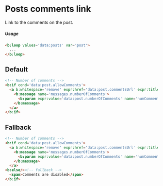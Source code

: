 <!--
@@@title:Posts comments link@@@
@@@section:Snippets@@@
-->

# Posts comments link

Link to the comments on the post.

##### Usage

```html
<b:loop values='data:posts' var='post'>
  ...
</b:loop>
```


## Default

```html
<!-- Number of comments -->
<b:if cond='data:post.allowComments'>
  <a b:whitespace='remove' expr:href='data:post.commentsUrl' expr:title='data:messages.comments'>
    <b:message name='messages.numberOfComments'>
      <b:param expr:value='data:post.numberOfComments' name='numComments'/>
    </b:message>
  </a>
</b:if>
```


## Fallback

```html
<!-- Number of comments -->
<b:if cond='data:post.allowComments'>
  <a b:whitespace='remove' expr:href='data:post.commentsUrl' expr:title='data:messages.comments'>
    <b:message name='messages.numberOfComments'>
      <b:param expr:value='data:post.numberOfComments' name='numComments'/>
    </b:message>
  </a>
<b:else/><!-- fallback -->
  <span>Comments are disabled</span>
</b:if>
```
